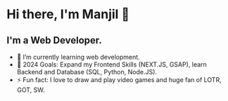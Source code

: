 # Hi there, I'm Manjil 👋 

## I'm a Web Developer.

- 🌱 I’m currently learning web development.
- 🥅 2024 Goals: Expand my Frontend Skills (NEXT.JS, GSAP), learn Backend and Database (SQL, Python, Node.JS).
- ⚡ Fun fact: I love to draw and play video games and huge fan of LOTR, GOT, SW.

